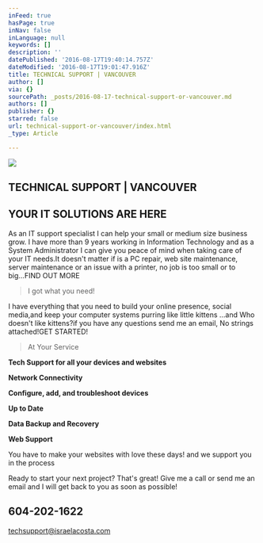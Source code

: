 ```yaml
---
inFeed: true
hasPage: true
inNav: false
inLanguage: null
keywords: []
description: ''
datePublished: '2016-08-17T19:40:14.757Z'
dateModified: '2016-08-17T19:01:47.916Z'
title: TECHNICAL SUPPORT | VANCOUVER
author: []
via: {}
sourcePath: _posts/2016-08-17-technical-support-or-vancouver.md
authors: []
publisher: {}
starred: false
url: technical-support-or-vancouver/index.html
_type: Article

---
```

![](https://the-grid-user-content.s3-us-west-2.amazonaws.com/c26f8934-badf-4450-b86a-9b4b01cbbbd7.jpg)

## TECHNICAL SUPPORT | VANCOUVER

## YOUR IT SOLUTIONS ARE HERE

As an IT support specialist I can help your small or medium size business grow. I have more than 9 years working in Information Technology and as a System Administrator I can give you peace of mind when taking care of your IT needs.It doesn't matter if is a PC repair, web site maintenance, server maintenance or an issue with a printer, no job is too small or to big...FIND OUT MORE

> I got what you need!

I have everything that you need to build your online presence, social media,and keep your computer systems purring like little kittens ...and Who doesn't like kittens?if you have any questions send me an email, No strings attached!GET STARTED!

> At Your Service

**Tech Support for all your devices and websites**

**Network Connectivity**

**Configure, add, and troubleshoot devices**

**Up to Date**

**Data Backup and Recovery**

**Web Support**

You have to make your websites with love these days! and we support you in the process

Ready to start your next project? That's great! Give me a call or send me an email and I will get back to you as soon as possible!

## 604-202-1622

techsupport@israelacosta.com